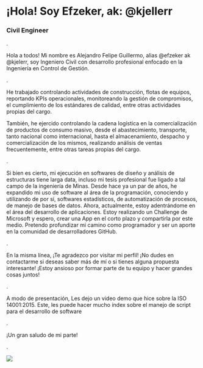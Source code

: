 # ¡Hola! Soy Efzeker, ak: @kjellerr
### Civil Engineer



.


Hola a todos! Mi nombre es Alejandro Felipe Guillermo, alias @efzeker ak @kjelerr, soy Ingeniero Civil con desarrollo profesional enfocado en la Ingeniería en Control de Gestión. 

.


He trabajado controlando actividades de construcción, flotas de equipos, reportando KPIs operacionales, monitoreando la gestión de compromisos, el cumplimiento de los estándares de calidad, entre otras actividades propias del cargo. 

También, he ejercido controlando la cadena logística en la comercialización de productos de consumo masivo, desde el abastecimiento, transporte, tanto nacional como internacional, hasta el almacenamiento, despacho y comercialización de los mismos, 
realizando análisis de ventas frecuentemente, entre otras tareas propias del cargo.

.

Si bien es cierto, mi ejecución en softwares de diseño y análisis de estructuras tiene larga data, incluso mi tesis profesional fue ligado a tal campo de la ingeniería de Minas. 
Desde hace ya un par de años, he expandido mi uso de software al área de la programación, conociendo y utilizando de por sí, softwares estadísticos, de automatización de procesos, de manejo de bases de datos. 
Ahora, actualmente, estoy adentrándome en el área del desarrollo de aplicaciones. Estoy realizando un Challenge de Microsoft y espero, crear una App en el corto plazo y compartirla por este medio.
Pretendo profundizar mi camino como programador y ser un aporte en la comunidad de desarrolladores GitHub.

.


En la misma línea, ¡Te agradezco por visitar mi perfil! ¡No dudes en contactarme si deseas saber más de mí o si tienes alguna propuesta interesante! ¡Estoy ansioso por formar parte de tu equipo y hacer grandes cosas juntos! 


.

A modo de presentación, Les dejo un video demo que hice sobre la ISO 14001:2015.
Este, les puede hacer mucho índex sobre el manejo de script para el desarrollo de software


.


¡Un gran saludo de mi parte!



.



</a>
<tr>
<td>
<a href="https://youtu.be/ay1lwfjIGgM?si=H2Rd1cnMQHrbhtyr">
<img src="[https://ibb.co/DQ81Lpm#google_vignette.](https://www.bing.com/images/create/tren-mercury-de-nueva-york-en-1936-a-color-y-sin-h/65468fdc262c453fac000ca359483070?id=z8q58diiKhebfihj1cogQA%3d%3d&view=detailv2&idpp=genimg&idpclose=1&FORM=SYDBIC)https://www.bing.com/images/create/tren-mercury-de-nueva-york-en-1936-a-color-y-sin-h/65468fdc262c453fac000ca359483070?id=z8q58diiKhebfihj1cogQA%3d%3d&view=detailv2&idpp=genimg&idpclose=1&FORM=SYDBIC">
</a>
</td>
